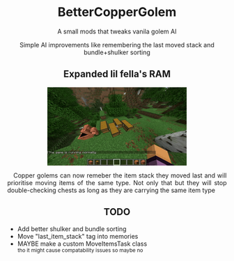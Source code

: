 <h1 align="center">BetterCopperGolem<br></h1>
<p align="center">A small mods that tweaks vanila golem AI</p>
<p align="center">Simple AI improvements like remembering the last moved stack and bundle+shulker sorting</p>
<h2 align="center">Expanded lil fella's RAM</h2>
<p align="center"><img title="this gif took a megabyte of project space" src="https://github.com/GHOSTSHAURMA/BetterCopperGolem/blob/main/media/output.gif" align="center"/></p>
<p align="justify">&emsp;Copper golems can now remeber the item stack they moved last and will prioritise moving items of the same type. Not only that but they will stop double-checking chests as long as they are carrying the same item type</p>
<h2 align="center">TODO</h2>
<ul>
  <li>Add better shulker and bundle sorting</li>
  <li>Move "last_item_stack" tag into memories</li>
  <li>MAYBE make a custom MoveItemsTask class<br>
  <sup>tho it might cause compatability issues so maybe no</sup>
  </li>
</ul>
